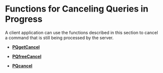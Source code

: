 # Functions for Canceling Queries in Progress<a name="EN-US_TOPIC_0289900856"></a>

A client application can use the functions described in this section to cancel a command that is still being processed by the server.

-   **[PQgetCancel](pqgetcancel.md)**  

-   **[PQfreeCancel](pqfreecancel.md)**  

-   **[PQcancel](pqcancel.md)**  


